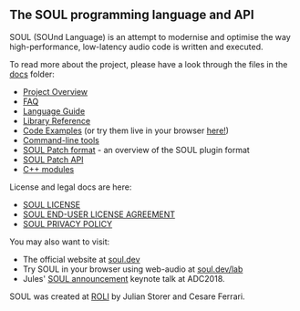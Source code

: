 ## The SOUL programming language and API

SOUL (SOUnd Language) is an attempt to modernise and optimise the way high-performance, low-latency audio code is written and executed.

To read more about the project, please have a look through the files in the [docs](./docs/) folder:

- [Project Overview](./docs/SOUL_Overview.md)
- [FAQ](./docs/SOUL_FAQ.md)
- [Language Guide](./docs/SOUL_Language.md)
- [Library Reference](https://soul-lang.github.io/SOUL/docs/soul_library.html)
- [Code Examples](./examples) (or try them live in your browser [here!](https://soul.dev/examples))
- [Command-line tools](./docs/SOUL_Command.md)
- [SOUL Patch format](./docs/SOUL_Patch_Format.md) - an overview of the SOUL plugin format
- [SOUL Patch API](./include/soul/patch)
- [C++ modules](./source/modules)

License and legal docs are here:

- [SOUL LICENSE](./LICENSE.md)
- [SOUL END-USER LICENSE AGREEMENT](./SOUL-EULA.md)
- [SOUL PRIVACY POLICY](./SOUL-PRIVACY-POLICY.md)

You may also want to visit:

- The official website at [soul.dev](https://soul.dev)
- Try SOUL in your browser using web-audio at [soul.dev/lab](https://soul.dev/lab)
- Jules' [SOUL announcement](https://youtu.be/-GhleKNaPdk?t=910) keynote talk at ADC2018.

SOUL was created at [ROLI](https://roli.com) by Julian Storer and Cesare Ferrari.
